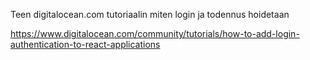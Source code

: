 Teen digitalocean.com tutoriaalin miten login ja todennus hoidetaan

https://www.digitalocean.com/community/tutorials/how-to-add-login-authentication-to-react-applications
